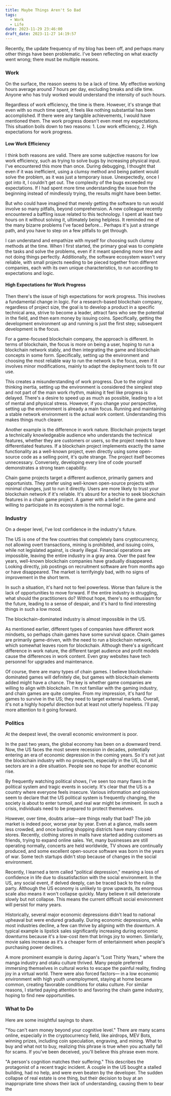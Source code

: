 ```yaml
---
title: Maybe Things Aren't So Bad
tags:
  - Work
  - Life
date: 2023-11-29 23:46:00
draft_date: 2023-11-27 14:19:57
---
```


Recently, the update frequency of my blog has been off, and perhaps many other things have been problematic. I've been reflecting on what exactly went wrong; there must be multiple reasons.

### Work

On the surface, the reason seems to be a lack of time. My effective working hours average around 7 hours per day, excluding breaks and idle time. Anyone who has truly worked would understand the intensity of such hours.

Regardless of work efficiency, the time is there. However, it's strange that even with so much time spent, it feels like nothing substantial has been accomplished. If there were any tangible achievements, I would have mentioned them. The work progress doesn't even meet my expectations. This situation boils down to two reasons: 1. Low work efficiency, 2. High expectations for work progress.

#### Low Work Efficiency

I think both reasons are valid. There are some subjective reasons for low work efficiency, such as trying to solve bugs by increasing physical input. I've encountered this more than once. During debugging, I thought that even if it was inefficient, using a clumsy method and being patient would solve the problem, as it was just a temporary issue. Unexpectedly, once I got into it, I couldn't get out. The complexity of the bugs exceeded my expectations. If I had spent more time understanding the issue from the beginning instead of mindlessly trying, the results might have been better.

But who could have imagined that merely getting the software to run would involve so many pitfalls, beyond comprehension. A new colleague recently encountered a baffling issue related to this technology. I spent at least two hours on it without solving it, ultimately being helpless. It reminded me of the many bizarre problems I've faced before... Perhaps it's just a strange path, and you have to step on a few pitfalls to get through.

I can understand and empathize with myself for choosing such clumsy methods at the time. When I first started, the primary goal was to complete the tasks and solve the problems, even if it meant spending more time and not doing things perfectly. Additionally, the software ecosystem wasn't very reliable, with small projects needing to be pieced together from different companies, each with its own unique characteristics, to run according to expectations and logic.

#### High Expectations for Work Progress

Then there's the issue of high expectations for work progress. This involves a fundamental change in logic. For a research-based blockchain company, regardless of project size, the goal is to develop a product in a specific technical area, strive to become a leader, attract fans who see the potential in the field, and then earn money by issuing coins. Specifically, getting the development environment up and running is just the first step; subsequent development is the focus.

For a game-focused blockchain company, the approach is different. In terms of blockchain, the focus is more on being a user, hoping to run a blockchain network stably, and then integrating the game and blockchain concepts in some form. Specifically, setting up the environment and choosing the most reliable way to run the network is the focus, even if it involves minor modifications, mainly to adapt the deployment tools to fit our use.

This creates a misunderstanding of work progress. Due to the original thinking inertia, setting up the environment is considered the simplest step and not part of the main work rhythm, making it feel like progress is delayed. There's a desire to speed up as much as possible, leading to a lot of mental and physical stress. However, if you change your perspective, setting up the environment is already a main focus. Running and maintaining a stable network environment is the actual work content. Understanding this makes things much clearer.

Another example is the difference in work nature. Blockchain projects target a technically knowledgeable audience who understands the technical features, whether they are customers or users, so the project needs to have differentiated features. If a blockchain project implements exactly the same functionality as a well-known project, even directly using some open-source code as a selling point, it's quite strange. The project itself becomes unnecessary. Conversely, developing every line of code yourself demonstrates a strong team capability.

Chain game projects target a different audience, primarily gamers and opportunists. They prefer using well-known open-source projects with minimal changes, just to run it directly. Users are more likely to trust your blockchain network if it's reliable. It's absurd for a techie to seek blockchain features in a chain game project. A gamer with a belief in the game and willing to participate in its ecosystem is the normal logic.

### Industry

On a deeper level, I've lost confidence in the industry's future.

The US is one of the few countries that completely bans cryptocurrency, not allowing overt transactions, mining is prohibited, and issuing coins, while not legislated against, is clearly illegal. Financial operations are impossible, leaving the entire industry in a gray area. Over the past few years, well-known blockchain companies have gradually disappeared. Looking directly, job postings on recruitment software are from months ago or have disappeared. The market is terrifyingly bad, with no signs of improvement in the short term.

In such a situation, it's hard not to feel powerless. Worse than failure is the lack of opportunities to move forward. If the entire industry is struggling, what should the practitioners do? Without hope, there's no enthusiasm for the future, leading to a sense of despair, and it's hard to find interesting things in such a low mood.

The blockchain-dominated industry is almost impossible in the US.

As mentioned earlier, different types of companies have different work mindsets, so perhaps chain games have some survival space. Chain games are primarily game-driven, with the need to run a blockchain network, which somewhat leaves room for blockchain. Although there's a significant difference in work nature, the different target audience and profit models cause the differences in work content. Even gray websites have tech personnel for upgrades and maintenance.

Of course, there are many types of chain games. I believe blockchain-dominated games will definitely die, but games with blockchain elements added might have a chance. The key is whether game companies are willing to align with blockchain. I'm not familiar with the gaming industry, and chain games are quite complex. From my impression, it's hard for games to survive in the US; they need to target external markets. Overall, it's not a highly hopeful direction but at least not utterly hopeless. I'll pay more attention to it going forward.

### Politics

At the deepest level, the overall economic environment is poor.

In the past two years, the global economy has been on a downward trend. Now, the US faces the most severe recession in decades, potentially entering an era of economic depression in the coming years. So it's not just the blockchain industry with no prospects, especially in the US, but all sectors are in a dire situation. People see no hope for another economic rise.

By frequently watching political shows, I've seen too many flaws in the political system and tragic events in society. It's clear that the US is a country where everyone feels insecure. Various information and opinions seem to declare that the US political system is frequently changing, the society is about to enter turmoil, and real war might be imminent. In such a crisis, individuals need to be prepared to protect themselves.

However, over time, doubts arise—are things really that bad? The job market is indeed poor, worse year by year. Even at a glance, malls seem less crowded, and once bustling shopping districts have many closed stores. Recently, clothing stores in malls have started adding customers as friends, trying to expand online sales. Yet, many businesses are still operating normally, concerts are held worldwide, TV shows are continually produced, and some excellent open-source software was born in the years of war. Some tech startups didn't stop because of changes in the social environment.

Recently, I learned a term called "political depression," meaning a loss of confidence in life due to dissatisfaction with the social environment. In the US, any social event, if delved deeply, can be traced back to the ruling party. Although the US economy is unlikely to grow upwards, its enormous scale also means it won't collapse quickly. Many believe it will deteriorate slowly but not collapse. This means the current difficult social environment will persist for many years.

Historically, several major economic depressions didn't lead to national upheaval but were endured gradually. During economic depressions, while most industries decline, a few can thrive by aligning with the downturn. A typical example is lipstick sales significantly increasing during economic downturns because it's a low-cost item that brings joy to women. Similarly, movie sales increase as it's a cheaper form of entertainment when people's purchasing power declines.

A more prominent example is during Japan's "Lost Thirty Years," where the manga industry and otaku culture thrived. Many people preferred immersing themselves in cultural works to escape the painful reality, finding joy in a virtual world. There were also forced factors— in a low economic environment with high youth unemployment, staying at home became common, creating favorable conditions for otaku culture. For similar reasons, I started paying attention to and favoring the chain game industry, hoping to find new opportunities.

### What to Do

Here are some insightful sayings to share.

"You can't earn money beyond your cognitive level." There are many scams online, especially in the cryptocurrency field, like airdrops, MEV Bots, winning prizes, including coin speculation, engraving, and mining. What to buy and what not to buy, realizing this phrase is true when you actually fall for scams. If you've been deceived, you'll believe this phrase even more.

"A person's cognition matches their suffering." This describes the protagonist of a recent tragic incident. A couple in the US bought a stalled building, had no help, and were even beaten by the developer. The sudden collapse of real estate is one thing, but their decision to buy at an inappropriate time shows their lack of understanding, causing them to bear the
